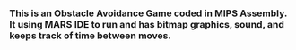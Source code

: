 ### This is an Obstacle Avoidance Game coded in MIPS Assembly. It using MARS IDE to run and has bitmap graphics, sound, and keeps track of time between moves.

